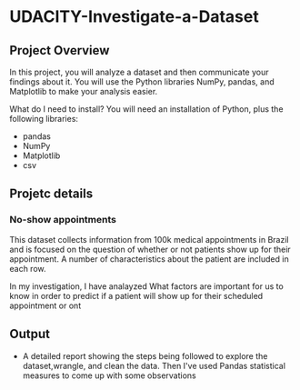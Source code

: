 # UDACITY-Investigate-a-Dataset

## Project Overview
In this project, you will analyze a dataset and then communicate your findings about it. You will use the Python libraries NumPy, pandas, and Matplotlib to make your analysis easier.

What do I need to install?
You will need an installation of Python, plus the following libraries:

* pandas
* NumPy
* Matplotlib
* csv

## Projetc details
### No-show appointments
This dataset collects information from 100k medical appointments in Brazil and is focused on the question of whether or not patients show up for their appointment. A number of
characteristics about the patient are included in each row.

In my investigation, I have analayzed What factors are important for us to know in order to predict if a patient will show up for their scheduled appointment or ont

## Output
* A detailed report showing the steps being followed to explore the dataset,wrangle, and clean the data. Then I've used Pandas statistical measures to come up with some observations
